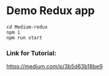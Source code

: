 # Demo Redux app

```
cd Medium-redux
npm i
npm run start
```
### Link for Tutorial:
https://medium.com/p/3b5d63b18be9
